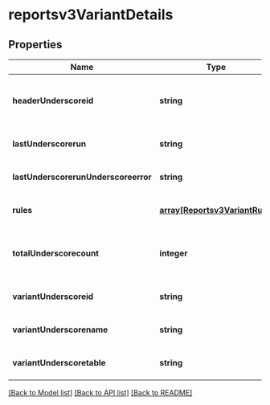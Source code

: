 # reportsv3VariantDetails

## Properties
Name | Type | Description | Notes
------------ | ------------- | ------------- | -------------
**headerUnderscoreid** | **string** | The report header id that the variant operates on | [optional] [default to null]
**lastUnderscorerun** | **string** | The last time it was run | [optional] [default to null]
**lastUnderscorerunUnderscoreerror** | **string** | The last error | [optional] [default to null]
**rules** | [**array[Reportsv3VariantRule]**](Reportsv3VariantRule.md) | The variant rules | [optional] [default to null]
**totalUnderscorecount** | **integer** | The number of rows in the variant table | [optional] [default to null]
**variantUnderscoreid** | **string** | The variant id | [optional] [default to null]
**variantUnderscorename** | **string** | The variant name | [optional] [default to null]
**variantUnderscoretable** | **string** | The variant table | [optional] [default to null]

[[Back to Model list]](../README.md#documentation-for-models) [[Back to API list]](../README.md#documentation-for-api-endpoints) [[Back to README]](../README.md)


